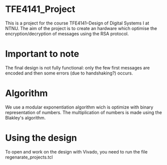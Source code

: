 # TFE4141_Project
This is a project for the course TFE4141–Design of Digital Systems I at NTNU.
The aim of the project is to create an hardware which optimise the encryption/decryption of messages using the RSA protocol.

# Important to note
The final design is not fully functional: only the few first messages are encoded and then some errors (due to handshaking?) occurs.

# Algorithm
We use a modular exponentiation algorithm wich is optimize with binary representation of numbers. The multiplication of numbers is made using the Blakley's algorithm.

# Using the design
To open and work on the design with Vivado, you need to run the file regenarate_projects.tcl
